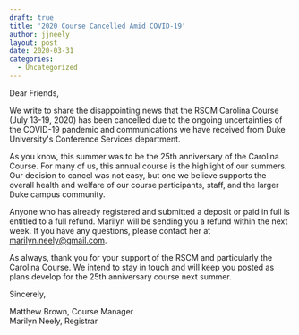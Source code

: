 ```yaml
---
draft: true
title: '2020 Course Cancelled Amid COVID-19'
author: jjneely
layout: post
date: 2020-03-31
categories:
  - Uncategorized
---
```


Dear Friends,

We write to share the disappointing news that the RSCM Carolina Course (July
13-19, 2020) has been cancelled due to the ongoing uncertainties of the
COVID-19 pandemic and communications we have received from Duke University's
Conference Services department.

As you know, this summer was to be the 25th anniversary of the Carolina Course.
For many of us, this annual course is the highlight of our summers. Our
decision to cancel was not easy, but one we believe supports the overall health
and welfare of our course participants, staff, and the larger Duke campus
community.

Anyone who has already registered and submitted a deposit or paid in full is
entitled to a full refund. Marilyn will be sending you a refund within the next
week. If you have any questions, please contact her at marilyn.neely@gmail.com.

As always, thank you for your support of the RSCM and particularly the Carolina
Course. We intend to stay in touch and will keep you posted as plans develop
for the 25th anniversary course next summer.

Sincerely,

Matthew Brown, Course Manager  
Marilyn Neely, Registrar
